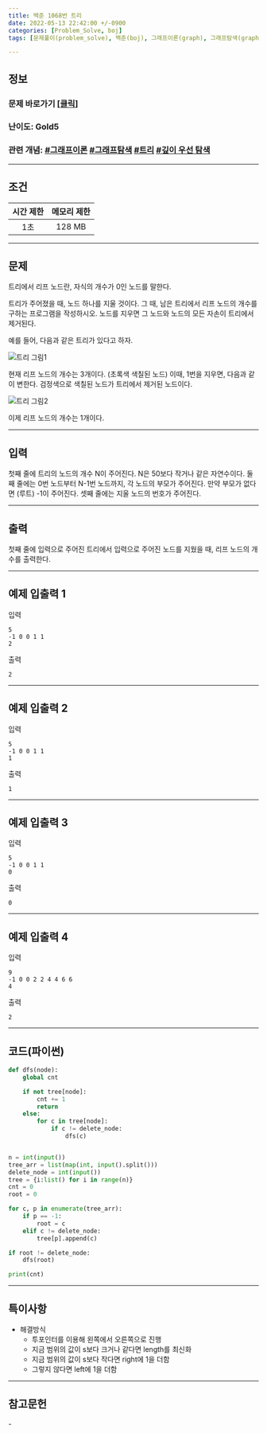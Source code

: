 ```yaml
---
title: 백준 1068번 트리
date: 2022-05-13 22:42:00 +/-0900
categories: [Problem_Solve, boj]
tags: [문제풀이(problem_solve), 백준(boj), 그래프이론(graph), 그래프탐색(graph_search), 트리(tree), 깊이우선탐색(depth_first_search)]

---
```

## 정보
### 문제 바로가기 [[클릭](https://www.acmicpc.net/problem/1068)]
### 난이도: Gold5
### 관련 개념: [#그래프이론](https://www.acmicpc.net/problemset?sort=ac_desc&algo=7) [#그래프탐색](https://www.acmicpc.net/problemset?sort=ac_desc&algo=11) [#트리](https://www.acmicpc.net/problemset?sort=ac_desc&algo=120) [#깊이 우선 탐색](https://www.acmicpc.net/problemset?sort=ac_desc&algo=127) 

---
## 조건

시간 제한|메모리 제한
:---:|:---:
1초|128 MB

---
## 문제
트리에서 리프 노드란, 자식의 개수가 0인 노드를 말한다.

트리가 주어졌을 때, 노드 하나를 지울 것이다. 그 때, 남은 트리에서 리프 노드의 개수를 구하는 프로그램을 작성하시오. 노드를 지우면 그 노드와 노드의 모든 자손이 트리에서 제거된다.

예를 들어, 다음과 같은 트리가 있다고 하자.

![트리 그림1](/assets/img/problem_solve/0079/0079_problem_1.png "트리 그림1")

현재 리프 노드의 개수는 3개이다. (초록색 색칠된 노드) 이때, 1번을 지우면, 다음과 같이 변한다. 검정색으로 색칠된 노드가 트리에서 제거된 노드이다.

![트리 그림2](/assets/img/problem_solve/0079/0079_problem_2.png "트리 그림2")

이제 리프 노드의 개수는 1개이다.

---
## 입력
첫째 줄에 트리의 노드의 개수 N이 주어진다. N은 50보다 작거나 같은 자연수이다. 둘째 줄에는 0번 노드부터 N-1번 노드까지, 각 노드의 부모가 주어진다. 만약 부모가 없다면 (루트) -1이 주어진다. 셋째 줄에는 지울 노드의 번호가 주어진다.

---
## 출력
첫째 줄에 입력으로 주어진 트리에서 입력으로 주어진 노드를 지웠을 때, 리프 노드의 개수를 출력한다.

---
## 예제 입출력 1
입력
```
5
-1 0 0 1 1
2
```

출력
```
2
```

---
## 예제 입출력 2
입력
```
5
-1 0 0 1 1
1
```

출력
```
1
```

---
## 예제 입출력 3
입력
```
5
-1 0 0 1 1
0
```

출력
```
0
```

---
## 예제 입출력 4
입력
```
9
-1 0 0 2 2 4 4 6 6
4
```

출력
```
2
```

---
## 코드(파이썬)
```python
def dfs(node):
    global cnt 

    if not tree[node]:
        cnt += 1
        return
    else:
        for c in tree[node]:
            if c != delete_node:
                dfs(c)


n = int(input())
tree_arr = list(map(int, input().split()))
delete_node = int(input())
tree = {i:list() for i in range(n)}
cnt = 0
root = 0

for c, p in enumerate(tree_arr):
    if p == -1:
        root = c
    elif c != delete_node:
        tree[p].append(c)

if root != delete_node:
    dfs(root)

print(cnt)

```

---
## 특이사항
- 해결방식
  - 투포인터를 이용해 왼쪽에서 오른쪽으로 진행
  - 지금 범위의 값이 s보다 크거나 같다면 length를 최신화
  - 지금 범위의 값이 s보다 작다면 right에 1을 더함
  - 그렇지 않다면 left에 1을 더함

---
## 참고문헌
\-
